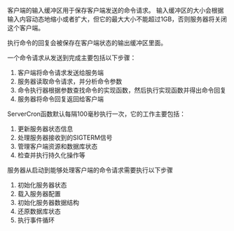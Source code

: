 客户端的输入缓冲区用于保存客户端发送的命令请求。
输入缓冲区的大小会根据输入内容动态地缩小或者扩大，但它的最大大小不能超过1GB，否则服务器将关闭这个客户端。

执行命令的回复会被保存在客户端状态的输出缓冲区里面。



一个命令请求从发送到完成主要包括以下步骤：
1. 客户端将命令请求发送给服务端
2. 服务器读取命令请求，并分析命令参数
3. 命令执行器根据参数查找命令的实现函数，然后执行实现函数并得出命令回复
4. 服务器将命令回复返回给客户端

ServerCron函数默认每隔100毫秒执行一次，它的工作主要包括：
1. 更新服务器状态信息
2. 处理服务器接收到的SIGTERM信号
3. 管理客户端资源和数据库状态
4. 检查并执行持久化操作等

服务器从启动到能够处理客户端的命令请求需要执行以下步骤
1. 初始化服务器状态
2. 载入服务器配置
3. 初始化服务器数据结构
4. 还原数据库状态
5. 执行事件循环
